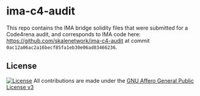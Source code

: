 # ima-c4-audit

This repo contains the IMA bridge solidity files that were submitted for a Code4rena audit, and corresponds to IMA code here: https://github.com/skalenetwork/ima-c4-audit at commit `0ac12a06ac2a16becf85fa1eb30e06ad83466236`.

## License

[![License](https://img.shields.io/github/license/skalenetwork/ima-c4-audit)](LICENSE)
All contributions are made under the [GNU Affero General Public License v3](https://www.gnu.org/licenses/agpl-3.0.en.html)

